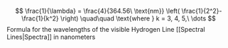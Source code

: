 $$
\frac{1}{\lambda} = \frac{4}{364.56\ \text{nm}} \left( \frac{1}{2^2}-\frac{1}{k^2} \right)
\quad\quad \text{where } k = 3, 4, 5,\ \dots
$$
Formula for the wavelengths of the visible Hydrogen Line [[Spectral Lines|Spectra]] in nanometers
